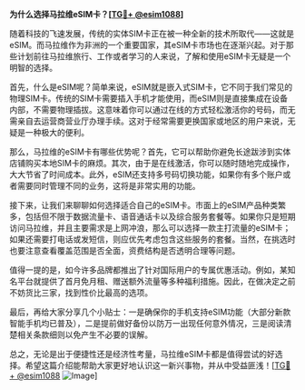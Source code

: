 **为什么选择马拉维eSIM卡？[[TG💪+ @esim1088](https://t.me/s/esim1088)]**

随着科技的飞速发展，传统的实体SIM卡正在被一种全新的技术所取代——这就是eSIM。而马拉维作为非洲的一个重要国家，其eSIM卡市场也在逐渐兴起。对于那些计划前往马拉维旅行、工作或者学习的人来说，了解和使用eSIM卡无疑是一个明智的选择。

首先，什么是eSIM呢？简单来说，eSIM就是嵌入式SIM卡，它不同于我们常见的物理SIM卡。传统的SIM卡需要插入手机才能使用，而eSIM则是直接集成在设备内部，不需要物理插拔。这意味着你可以通过在线的方式轻松激活你的号码，而无需亲自去运营商营业厅办理手续。这对于经常需要更换国家或地区的用户来说，无疑是一种极大的便利。

那么，马拉维的eSIM卡有哪些优势呢？首先，它可以帮助你避免长途跋涉到实体店铺购买本地SIM卡的麻烦。其次，由于是在线激活，你可以随时随地完成操作，大大节省了时间成本。此外，eSIM还支持多号码切换功能，如果你有多个账户或者需要同时管理不同的业务，这将是非常实用的功能。

接下来，让我们来聊聊如何选择适合自己的eSIM卡。市面上的eSIM产品种类繁多，包括但不限于数据流量卡、语音通话卡以及综合服务套餐等。如果你只是短期访问马拉维，并且主要需求是上网冲浪，那么可以选择一款主打流量的eSIM卡；如果还需要打电话或发短信，则应优先考虑包含这些服务的套餐。当然，在挑选时也要注意查看覆盖范围是否全面，资费结构是否透明合理等问题。

值得一提的是，如今许多品牌都推出了针对国际用户的专属优惠活动。例如，某知名平台就提供了首月免月租、赠送额外流量等多种福利措施。因此，在做决定之前不妨货比三家，找到性价比最高的选项。

最后，再给大家分享几个小贴士：一是确保你的手机支持eSIM功能（大部分新款智能手机均已普及），二是提前做好备份以防万一出现任何意外情况，三是阅读清楚相关条款细则以免产生不必要的误解。

总之，无论是出于便捷性还是经济性考量，马拉维eSIM卡都是值得尝试的好选择。希望这篇介绍能帮助大家更好地认识这一新兴事物，并从中受益匪浅！[[TG💪+ @esim1088](https://t.me/s/esim1088) ![Image](https://i.postimg.cc/4NQfJmqS/Snipaste-2025-05-13-00-14-12.png)]